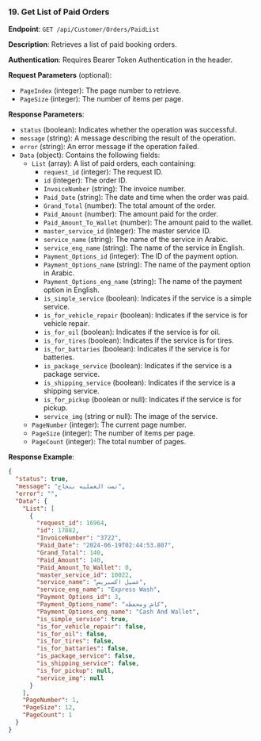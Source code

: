 ### 19. Get List of Paid Orders

**Endpoint**: `GET /api/Customer/Orders/PaidList`

**Description**: Retrieves a list of paid booking orders.

**Authentication**: Requires Bearer Token Authentication in the header.

**Request Parameters** (optional):
- `PageIndex` (integer): The page number to retrieve.
- `PageSize` (integer): The number of items per page.

**Response Parameters**:
- `status` (boolean): Indicates whether the operation was successful.
- `message` (string): A message describing the result of the operation.
- `error` (string): An error message if the operation failed.
- `Data` (object): Contains the following fields:
  - `List` (array): A list of paid orders, each containing:
    - `request_id` (integer): The request ID.
    - `id` (integer): The order ID.
    - `InvoiceNumber` (string): The invoice number.
    - `Paid_Date` (string): The date and time when the order was paid.
    - `Grand_Total` (number): The total amount of the order.
    - `Paid_Amount` (number): The amount paid for the order.
    - `Paid_Amount_To_Wallet` (number): The amount paid to the wallet.
    - `master_service_id` (integer): The master service ID.
    - `service_name` (string): The name of the service in Arabic.
    - `service_eng_name` (string): The name of the service in English.
    - `Payment_Options_id` (integer): The ID of the payment option.
    - `Payment_Options_name` (string): The name of the payment option in Arabic.
    - `Payment_Options_eng_name` (string): The name of the payment option in English.
    - `is_simple_service` (boolean): Indicates if the service is a simple service.
    - `is_for_vehicle_repair` (boolean): Indicates if the service is for vehicle repair.
    - `is_for_oil` (boolean): Indicates if the service is for oil.
    - `is_for_tires` (boolean): Indicates if the service is for tires.
    - `is_for_battaries` (boolean): Indicates if the service is for batteries.
    - `is_package_service` (boolean): Indicates if the service is a package service.
    - `is_shipping_service` (boolean): Indicates if the service is a shipping service.
    - `is_for_pickup` (boolean or null): Indicates if the service is for pickup.
    - `service_img` (string or null): The image of the service.
  - `PageNumber` (integer): The current page number.
  - `PageSize` (integer): The number of items per page.
  - `PageCount` (integer): The total number of pages.

**Response Example**:
```json
{
  "status": true,
  "message": "تمت العمليه بنجاح",
  "error": "",
  "Data": {
    "List": [
      {
        "request_id": 16964,
        "id": 17082,
        "InvoiceNumber": "3722",
        "Paid_Date": "2024-06-19T02:44:53.807",
        "Grand_Total": 140,
        "Paid_Amount": 140,
        "Paid_Amount_To_Wallet": 0,
        "master_service_id": 10022,
        "service_name": "غسيل اكسبريس",
        "service_eng_name": "Express Wash",
        "Payment_Options_id": 3,
        "Payment_Options_name": "كاش ومحفظة",
        "Payment_Options_eng_name": "Cash And Wallet",
        "is_simple_service": true,
        "is_for_vehicle_repair": false,
        "is_for_oil": false,
        "is_for_tires": false,
        "is_for_battaries": false,
        "is_package_service": false,
        "is_shipping_service": false,
        "is_for_pickup": null,
        "service_img": null
      }
    ],
    "PageNumber": 1,
    "PageSize": 12,
    "PageCount": 1
  }
}
```